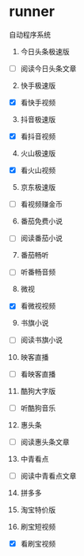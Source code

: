 # runner
自动程序系统

1. 今日头条极速版

- [ ] 阅读今日头条文章

2. 快手极速版

- [x] 看快手视频

3. 抖音极速版

- [x] 看抖音视频

4. 火山极速版

- [x] 看火山视频

5. 京东极速版

- [ ] 看视频赚金币

6. 番茄免费小说

- [ ] 阅读番茄小说

7. 番茄畅听

- [ ] 听番畅音频

8. 微视

- [x] 看微视视频

9. 书旗小说

- [ ] 阅读书旗小说

10. 映客直播

- [ ] 看映客直播

11. 酷狗大字版

- [ ] 听酷狗音乐

12. 惠头条

- [ ] 阅读惠头条文章

13. 中青看点

- [ ] 阅读中青看点文章

14. 拼多多

15. 淘宝特价版

16. 刷宝短视频

- [x] 看刷宝视频

